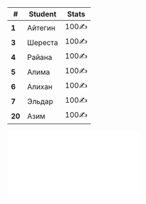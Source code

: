 
| #       | Student | Stats  |
| ------- | ------- | ------ |
| **1**   | Айтегин | $100$✍️ |
| **3**   | Шереста | $100$✍️ |
| **4**   | Райана  | $100$✍️ |
| **5**   | Алима   | $100$✍️ |
| **6**   | Алихан  | $100$✍️ |
| **7**   | Эльдар  | $100$✍️ |
| **20**  | Азим    | $100$✍️ |

![EMOJI](education/1-4/EMOJI.md)
